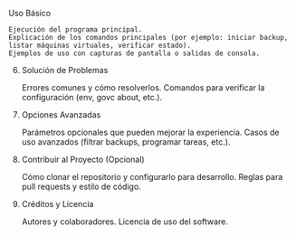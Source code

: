 Uso Básico

    Ejecución del programa principal.
    Explicación de los comandos principales (por ejemplo: iniciar backup, listar máquinas virtuales, verificar estado).
    Ejemplos de uso con capturas de pantalla o salidas de consola.

6. Solución de Problemas

    Errores comunes y cómo resolverlos.
    Comandos para verificar la configuración (env, govc about, etc.).

7. Opciones Avanzadas

    Parámetros opcionales que pueden mejorar la experiencia.
    Casos de uso avanzados (filtrar backups, programar tareas, etc.).

8. Contribuir al Proyecto (Opcional)

    Cómo clonar el repositorio y configurarlo para desarrollo.
    Reglas para pull requests y estilo de código.

9. Créditos y Licencia

    Autores y colaboradores.
    Licencia de uso del software.